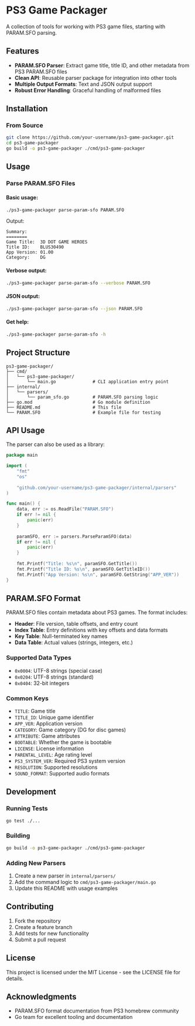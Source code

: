 # PS3 Game Packager

A collection of tools for working with PS3 game files, starting with PARAM.SFO parsing.

## Features

- **PARAM.SFO Parser**: Extract game title, title ID, and other metadata from PS3 PARAM.SFO files
- **Clean API**: Reusable parser package for integration into other tools
- **Multiple Output Formats**: Text and JSON output support
- **Robust Error Handling**: Graceful handling of malformed files

## Installation

### From Source

```bash
git clone https://github.com/your-username/ps3-game-packager.git
cd ps3-game-packager
go build -o ps3-game-packager ./cmd/ps3-game-packager
```

## Usage

### Parse PARAM.SFO Files

#### Basic usage:
```bash
./ps3-game-packager parse-param-sfo PARAM.SFO
```

Output:
```
Summary:
========
Game Title:  3D DOT GAME HEROES
Title ID:    BLUS30490
App Version: 01.00
Category:    DG
```

#### Verbose output:
```bash
./ps3-game-packager parse-param-sfo --verbose PARAM.SFO
```

#### JSON output:
```bash
./ps3-game-packager parse-param-sfo --json PARAM.SFO
```

#### Get help:
```bash
./ps3-game-packager parse-param-sfo -h
```

## Project Structure

```
ps3-game-packager/
├── cmd/
│   └── ps3-game-packager/
│       └── main.go              # CLI application entry point
├── internal/
│   └── parsers/
│       └── param_sfo.go         # PARAM.SFO parsing logic
├── go.mod                       # Go module definition
├── README.md                    # This file
└── PARAM.SFO                    # Example file for testing
```

## API Usage

The parser can also be used as a library:

```go
package main

import (
    "fmt"
    "os"
    
    "github.com/your-username/ps3-game-packager/internal/parsers"
)

func main() {
    data, err := os.ReadFile("PARAM.SFO")
    if err != nil {
        panic(err)
    }
    
    paramSFO, err := parsers.ParseParamSFO(data)
    if err != nil {
        panic(err)
    }
    
    fmt.Printf("Title: %s\n", paramSFO.GetTitle())
    fmt.Printf("Title ID: %s\n", paramSFO.GetTitleID())
    fmt.Printf("App Version: %s\n", paramSFO.GetString("APP_VER"))
}
```

## PARAM.SFO Format

PARAM.SFO files contain metadata about PS3 games. The format includes:

- **Header**: File version, table offsets, and entry count
- **Index Table**: Entry definitions with key offsets and data formats
- **Key Table**: Null-terminated key names
- **Data Table**: Actual values (strings, integers, etc.)

### Supported Data Types

- `0x0004`: UTF-8 strings (special case)
- `0x0204`: UTF-8 strings (standard)
- `0x0404`: 32-bit integers

### Common Keys

- `TITLE`: Game title
- `TITLE_ID`: Unique game identifier
- `APP_VER`: Application version
- `CATEGORY`: Game category (DG for disc games)
- `ATTRIBUTE`: Game attributes
- `BOOTABLE`: Whether the game is bootable
- `LICENSE`: License information
- `PARENTAL_LEVEL`: Age rating level
- `PS3_SYSTEM_VER`: Required PS3 system version
- `RESOLUTION`: Supported resolutions
- `SOUND_FORMAT`: Supported audio formats

## Development

### Running Tests

```bash
go test ./...
```

### Building

```bash
go build -o ps3-game-packager ./cmd/ps3-game-packager
```

### Adding New Parsers

1. Create a new parser in `internal/parsers/`
2. Add the command logic to `cmd/ps3-game-packager/main.go`
3. Update this README with usage examples

## Contributing

1. Fork the repository
2. Create a feature branch
3. Add tests for new functionality
4. Submit a pull request

## License

This project is licensed under the MIT License - see the LICENSE file for details.

## Acknowledgments

- PARAM.SFO format documentation from PS3 homebrew community
- Go team for excellent tooling and documentation 